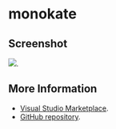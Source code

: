 # monokate



## Screenshot
![](https://raw.githubusercontent.com/gerane/VSCodeThemes/master/gerane.Theme-monokate/screenshot.png).


## More Information
* [Visual Studio Marketplace](https://marketplace.visualstudio.com/items/gerane.Theme-monokate).
* [GitHub repository](https://github.com/gerane/VSCodeThemes).
